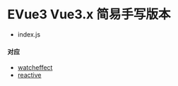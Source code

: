# EVue3 Vue3.x 简易手写版本
* index.js



#### 对应

* [watcheffect](https://v3.cn.vuejs.org/guide/reactivity-computed-watchers.html#watcheffect)
* [reactive](https://v3.cn.vuejs.org/api/basic-reactivity.html#reactive)